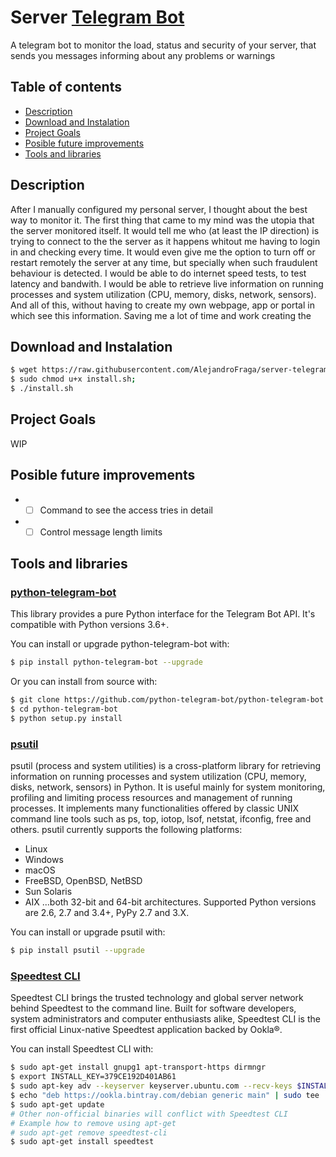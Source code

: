# Server [Telegram Bot][python-telegram-bot]

A telegram bot to monitor the load, status and security of your server, that sends you messages informing about any problems or warnings

## Table of contents

- [Description](#description)
- [Download and Instalation](#download-and-instalation)
- [Project Goals](#project-goals)
- [Posible future improvements](#posible-future-improvements)
- [Tools and libraries](#tools-and-libraries)

## Description

After I manually configured my personal server, I thought about the best way to monitor it.
The first thing that came to my mind was the utopia that the server monitored itself.
It would tell me who (at least the IP direction) is trying to connect to the the server as it happens whitout me having to login in and checking every time.
It would even give me the option to turn off or restart remotely the server at any time, but specially when such fraudulent behaviour is detected.
I would be able to do internet speed tests, to test latency and bandwith.
I would be able to retrieve live information on running processes and system utilization (CPU, memory, disks, network, sensors).
And all of this, without having to create my own webpage, app or portal in which see this information.
Saving me a lot of time and work creating the 

## Download and Instalation

```sh
$ wget https://raw.githubusercontent.com/AlejandroFraga/server-telegram-bot/main/install.sh -O install.sh;
$ sudo chmod u+x install.sh;
$ ./install.sh
```

## Project Goals

WIP

## Posible future improvements

 - - [ ] Command to see the access tries in detail
 - - [ ] Control message length limits

## Tools and libraries

### [python-telegram-bot][python-telegram-bot]

This library provides a pure Python interface for the Telegram Bot API. It's compatible with Python versions 3.6+.

You can install or upgrade python-telegram-bot with:

```sh
$ pip install python-telegram-bot --upgrade
```

Or you can install from source with:

```sh
$ git clone https://github.com/python-telegram-bot/python-telegram-bot --recursive
$ cd python-telegram-bot
$ python setup.py install
```

### [psutil][psutil]

psutil (process and system utilities) is a cross-platform library for retrieving information on running processes and system utilization (CPU, memory, disks, network, sensors) in Python. It is useful mainly for system monitoring, profiling and limiting process resources and management of running processes. It implements many functionalities offered by classic UNIX command line tools such as ps, top, iotop, lsof, netstat, ifconfig, free and others. psutil currently supports the following platforms:

- Linux
- Windows
- macOS
- FreeBSD, OpenBSD, NetBSD
- Sun Solaris
- AIX
...both 32-bit and 64-bit architectures. Supported Python versions are 2.6, 2.7 and 3.4+, PyPy 2.7 and 3.X.

You can install or upgrade psutil with:

```sh
$ pip install psutil --upgrade
```

### [Speedtest CLI][speedtest-cli]

Speedtest CLI brings the trusted technology and global server network behind Speedtest to the command line. Built for software developers, system administrators and computer enthusiasts alike, Speedtest CLI is the first official Linux-native Speedtest application backed by Ookla®.

You can install Speedtest CLI with:

```sh
$ sudo apt-get install gnupg1 apt-transport-https dirmngr
$ export INSTALL_KEY=379CE192D401AB61
$ sudo apt-key adv --keyserver keyserver.ubuntu.com --recv-keys $INSTALL_KEY
$ echo "deb https://ookla.bintray.com/debian generic main" | sudo tee  /etc/apt/sources.list.d/speedtest.list
$ sudo apt-get update
# Other non-official binaries will conflict with Speedtest CLI
# Example how to remove using apt-get
# sudo apt-get remove speedtest-cli
$ sudo apt-get install speedtest
```


[//]: # (All links)

[python-telegram-bot]: <https://github.com/python-telegram-bot/python-telegram-bot>
[psutil]: <https://github.com/giampaolo/psutil>
[server]: <http://alejandrofraga.me>
[speedtest-cli]: <https://www.speedtest.net/apps/cli>
[telegram]: <https://en.wikipedia.org/wiki/Telegram_(software)>
